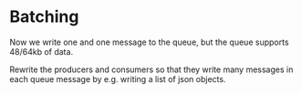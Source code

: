 Batching
========

Now we write one and one message to the queue, but the queue supports 48/64kb of data.

Rewrite the producers and consumers so that they write many messages in each queue message by e.g. writing a list of json objects.